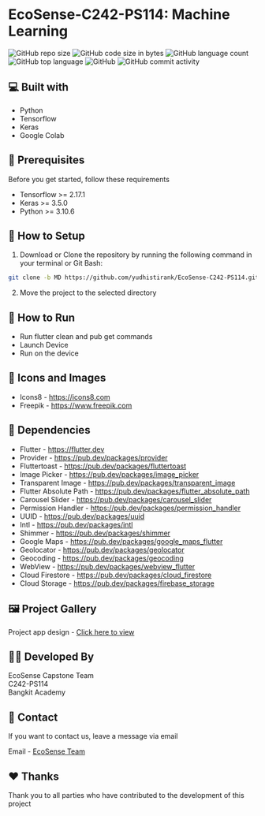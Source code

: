 # EcoSense-C242-PS114: Machine Learning
![GitHub repo size](https://img.shields.io/github/repo-size/yudhistirank/EcoSense-C242-PS114?color=red&label=repository%20size)
![GitHub code size in bytes](https://img.shields.io/github/languages/code-size/yudhistirank/EcoSense-C242-PS114?color=red)
![GitHub language count](https://img.shields.io/github/languages/count/yudhistirank/EcoSense-C242-PS114)
![GitHub top language](https://img.shields.io/github/languages/top/yudhistirank/EcoSense-C242-PS114)
![GitHub](https://img.shields.io/github/license/yudhistirank/EcoSense-C242-PS114?color=yellow)
![GitHub commit activity](https://img.shields.io/github/commit-activity/m/yudhistirank/EcoSense-C242-PS114?color=brightgreen&label=commits)

## 💻 Built with

- Python
- Tensorflow
- Keras
- Google Colab

## 📌 Prerequisites

Before you get started, follow these requirements

- Tensorflow >= 2.17.1
- Keras >= 3.5.0
- Python >= 3.10.6

## 🍃 How to Setup

1. Download or Clone the repository by running the following command in your terminal or Git Bash:
  ```bash
  git clone -b MD https://github.com/yudhistirank/EcoSense-C242-PS114.git
  ```
2. Move the project to the selected directory


## 🚀 How to Run

- Run flutter clean and pub get commands
- Launch Device
- Run on the device

## 📸 Icons and Images

- Icons8 - https://icons8.com
- Freepik - https://www.freepik.com

## 💎 Dependencies

- Flutter - https://flutter.dev
- Provider - https://pub.dev/packages/provider
- Fluttertoast - https://pub.dev/packages/fluttertoast
- Image Picker - https://pub.dev/packages/image_picker
- Transparent Image - https://pub.dev/packages/transparent_image
- Flutter Absolute Path - https://pub.dev/packages/flutter_absolute_path
- Carousel Slider - https://pub.dev/packages/carousel_slider
- Permission Handler - https://pub.dev/packages/permission_handler
- UUID - https://pub.dev/packages/uuid
- Intl - https://pub.dev/packages/intl
- Shimmer - https://pub.dev/packages/shimmer
- Google Maps - https://pub.dev/packages/google_maps_flutter
- Geolocator - https://pub.dev/packages/geolocator
- Geocoding - https://pub.dev/packages/geocoding
- WebView - https://pub.dev/packages/webview_flutter
- Cloud Firestore - https://pub.dev/packages/cloud_firestore
- Cloud Storage - https://pub.dev/packages/firebase_storage

## 🖼️ Project Gallery

Project app design - [Click here to view](https://www.figma.com/proto/zVTyNA6b7iFHF1EloVYK2w/Capstone?node-id=57-118&node-type=canvas&t=nV0pMhBXTpBKUP79-1&scaling=min-zoom&content-scaling=fixed&page-id=0%3A1)

## 👨‍💻 Developed By

EcoSense Capstone Team <br>
C242-PS114 <br>
Bangkit Academy

## 💬 Contact

If you want to contact us, leave a message via email

Email - [EcoSense Team](mailto:C242-PS114@bangkit.academy)

## ❤️ Thanks

Thank you to all parties who have contributed to the development of this project

